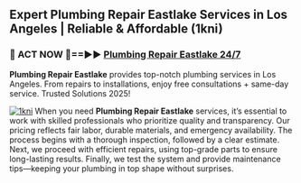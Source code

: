 ## Expert Plumbing Repair Eastlake Services in Los Angeles | Reliable & Affordable (1kni)  

<h3>🚿 ACT NOW 🌟==►► <a href="https://tinyurl.com/2ne6vx2x" rel="nofollow">Plumbing Repair Eastlake 24/7</a></h3>

**Plumbing Repair Eastlake** provides top-notch plumbing services in Los Angeles. From repairs to installations, enjoy free consultations + same-day service. Trusted Solutions 2025!

[![1kni](https://i.imgur.com/4PFF4AK.jpeg)](https://tinyurl.com/2ne6vx2x)
When you need **Plumbing Repair Eastlake** services, it’s essential to work with skilled professionals who prioritize quality and transparency. Our pricing reflects fair labor, durable materials, and emergency availability. The process begins with a thorough inspection, followed by a clear estimate. Next, we proceed with efficient repairs, using top-grade parts to ensure long-lasting results. Finally, we test the system and provide maintenance tips—keeping your plumbing in top shape without surprises.